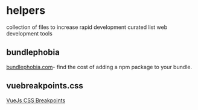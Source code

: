 # helpers
collection of files to increase rapid development
curated list web development tools

## bundlephobia
[bundlephobia.com](https://bundlephobia.com/)- find the cost of adding a npm package to your bundle.

## vuebreakpoints.css
[VueJs CSS Breakpoints](https://github.com/pospisk/helpers/blob/master/vuebreakpoints.css)
